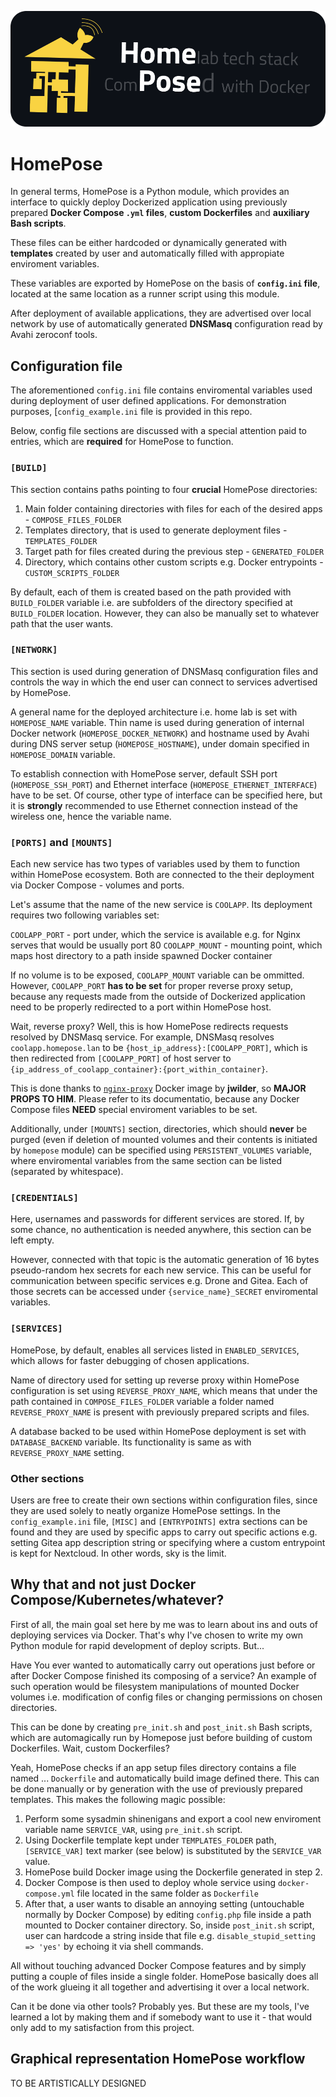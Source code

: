 ![HomePose logo](Logo.png)

# HomePose

In general terms, HomePose is a Python module, which provides an interface
to quickly deploy Dockerized application using previously prepared
**Docker Compose `.yml` files**, **custom Dockerfiles** and **auxiliary Bash scripts**.

These files can be either hardcoded or dynamically generated with **templates**
created by user and automatically filled with appropiate enviroment variables.

These variables are exported by HomePose on the basis of **`config.ini` file**,
located at the same location as a runner script using this module.

After deployment of available applications, they are advertised over local network
by use of automatically generated **DNSMasq** configuration read by Avahi zeroconf tools.

## Configuration file

The aforementioned `config.ini` file contains enviromental variables used during deployment
of user defined applications. For demonstration purposes, [`config_example.ini` file is provided in this repo.

Below, config file sections are discussed with a special attention paid to entries,
which are **required** for HomePose to function.

### `[BUILD]`

This section contains paths pointing to four **crucial** HomePose directories:

1. Main folder containing directories with files for each of the desired apps - `COMPOSE_FILES_FOLDER`
2. Templates directory, that is used to generate deployment files - `TEMPLATES_FOLDER`
3. Target path for files created during the previous step - `GENERATED_FOLDER`
4. Directory, which contains other custom scripts e.g. Docker entrypoints - `CUSTOM_SCRIPTS_FOLDER`

By default, each of them is created based on the path provided with `BUILD_FOLDER` variable
i.e. are subfolders of the directory specified at `BUILD_FOLDER` location.
However, they can also be manually set to whatever path that the user wants.

### `[NETWORK]`

This section is used during generation of DNSMasq configuration files and controls
the way in which the end user can connect to services advertised by HomePose.

A general name for the deployed architecture i.e. home lab is set with `HOMEPOSE_NAME` variable.
Thin name is used during generation of internal Docker network (`HOMEPOSE_DOCKER_NETWORK`)
and hostname used by Avahi during DNS server setup (`HOMEPOSE_HOSTNAME`),
under domain specified in `HOMEPOSE_DOMAIN` variable.

To establish connection with HomePose server, default SSH port 
(`HOMEPOSE_SSH_PORT`) and Ethernet interface (`HOMEPOSE_ETHERNET_INTERFACE`) have to be set. 
Of course, other type of interface can be specified here, but it is **strongly** recommended to
use Ethernet connection instead of the wireless one, hence the variable name.

### `[PORTS]` and `[MOUNTS]`

Each new service has two types of variables used by them to function within HomePose ecosystem.
Both are connected to the their deployment via Docker Compose - volumes and ports.

Let's assume that the name of the new service is `COOLAPP`. Its deployment requires two following variables
set:

`COOLAPP_PORT` - port under, which the service is available e.g. for Nginx serves that would be usually port 80
`COOLAPP_MOUNT` - mounting point, which maps host directory to a path inside spawned Docker container

If no volume is to be exposed, `COOLAPP_MOUNT` variable can be ommitted.
However, `COOLAPP_PORT` **has to be set** for proper reverse proxy setup,
because any requests made from the outside of Dockerized application need to be
properly redirected to a port within HomePose host.

Wait, reverse proxy? Well, this is how HomePose redirects requests resolved by DNSMasq service.
For example, DNSMasq resolves `coolapp.homepose.lan` to be `{host_ip_address}:[COOLAPP_PORT]`,
which is then redirected from `[COOLAPP_PORT]` of host server to `{ip_address_of_coolapp_container}:{port_within_container}`.

This is done thanks to [`nginx-proxy`](https://hub.docker.com/r/jwilder/nginx-proxy) Docker image by **jwilder**, so **MAJOR PROPS TO HIM**.
Please refer to its documentatio, because any Docker Compose files **NEED** special enviroment variables to be set.

Additionally, under `[MOUNTS]` section, directories, which should **never** be purged
(even if deletion of mounted volumes and their contents is initiated by `homepose` module)
can be specified using `PERSISTENT_VOLUMES` variable, where enviromental variables from the same
section can be listed (separated by whitespace).

### `[CREDENTIALS]`

Here, usernames and passwords for different services are stored.
If, by some chance, no authentication is needed anywhere, this section can be left empty.

However, connected with that topic is the automatic generation of 16 bytes pseudo-random hex secrets
for each new service. This can be useful for communication between specific services e.g. Drone and Gitea.
Each of those secrets can be accessed under `{service_name}_SECRET` enviromental variables.

### `[SERVICES]`

HomePose, by default, enables all services listed in `ENABLED_SERVICES`, which allows for
faster debugging of chosen applications.

Name of directory used for setting up reverse proxy within HomePose configuration is set
using `REVERSE_PROXY_NAME`, which means that under the path contained in `COMPOSE_FILES_FOLDER` variable
a folder named `REVERSE_PROXY_NAME` is present with previously prepared scripts and files.

A database backed to be used within HomePose deployment is set with `DATABASE_BACKEND` variable.
Its functionality is same as with `REVERSE_PROXY_NAME` setting.

### Other sections

Users are free to create their own sections within configuration files, since they are used solely
to neatly organize HomePose settings. In the `config_example.ini` file, `[MISC]` and `[ENTRYPOINTS]`
extra sections can be found and they are used by specific apps to carry out specific actions
e.g. setting Gitea app description string or specifying where a custom entrypoint is kept for Nextcloud.
In other words, sky is the limit.

## Why that and not just Docker Compose/Kubernetes/whatever?

First of all, the main goal set here by me was to learn about ins and outs of deploying services via Docker.
That's why I've chosen to write my own Python module for rapid development of deploy scripts. But...

Have You ever wanted to automatically carry out operations just before or after Docker Compose finished
its composing of a service? An example of such operation would be filesystem manipulations of mounted
Docker volumes i.e. modification of config files or changing permissions on chosen directories.

This can be done by creating `pre_init.sh` and `post_init.sh` Bash scripts, which are automagically
run by Homepose just before building of custom Dockerfiles. Wait, custom Dockerfiles?

Yeah, HomePose checks if an app setup files directory contains a file named ... `Dockerfile`
and automatically build image defined there. This can be done manually or
by generation with the use of previously prepared templates. This makes the following magic possible:

1. Perform some sysadmin shinenigans and export a cool new enviroment variable name `SERVICE_VAR`, using `pre_init.sh` script.
2. Using Dockerfile template kept under `TEMPLATES_FOLDER` path, `[SERVICE_VAR]` text marker (see below) is substituted by the `SERVICE_VAR` value.
3. HomePose build Docker image using the Dockerfile generated in step 2.
4. Docker Compose is then used to deploy whole service using `docker-compose.yml` file located in the same folder as `Dockerfile`
5. After that, a user wants to disable an annoying setting (untouchable normally by Docker Compose) by editing `config.php` file
inside a path mounted to Docker container directory. So, inside `post_init.sh` script, user can hardcode a string inside that file
e.g. `disable_stupid_setting => 'yes'` by echoing it via shell commands.

All without touching advanced Docker Compose features and by simply putting a couple of files inside a single folder.
HomePose basically does all of the work glueing it all together and advertising it over a local network.

Can it be done via other tools? Probably yes. But these are my tools, I've learned a lot by making them and
if somebody want to use it - that would only add to my satisfaction from this project.

## Graphical representation HomePose workflow

TO BE ARTISTICALLY DESIGNED
